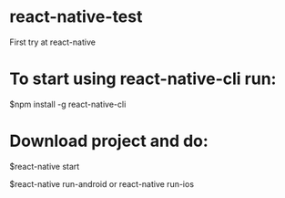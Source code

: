 # react-native-test
First try at react-native 

# To start using react-native-cli run:
$npm install -g react-native-cli

# Download project and do:

$react-native start

$react-native run-android or react-native run-ios
